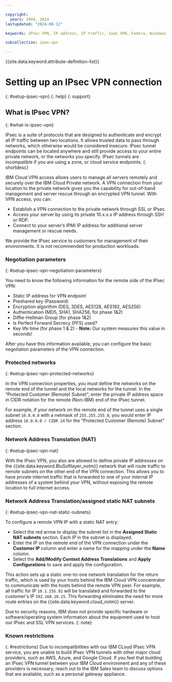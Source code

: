 ```yaml
---

copyright:
  years: 1994, 2024
lastupdated: "2024-06-12"

keywords: IPsec VPN, IP address, IP traffic, IaaS VPN, Fedora, Windows, Linux, SSL VPN

subcollection: iaas-vpn

---
```


{{site.data.keyword.attribute-definition-list}}

# Setting up an IPsec VPN connection
{: #setup-ipsec-vpn}
{: help}
{: support}



## What is IPsec VPN?
{: #what-is-ipsec-vpn}

IPsec is a suite of protocols that are designed to authenticate and encrypt all IP traffic between two locations. It allows trusted data to pass through networks, which otherwise would be considered insecure. IPsec tunnel endpoints can be located anywhere and still provide access to your entire private network, or the networks you specify. IPsec tunnels are incompatible if you are using a zone, or cloud service endpoints.
{: shortdesc}

IBM Cloud VPN access allows users to manage all servers remotely and securely over the IBM Cloud Private network. A VPN connection from your location to the private network gives you the capability for out-of-band management and server rescue through an encrypted VPN tunnel. With VPN access, you can:

* Establish a VPN connection to the private network through SSL or IPsec.
* Access your server by using its private 10.x.x.x IP address through SSH or RDP.
* Connect to your server’s IPMI IP address for additional server management or rescue needs.

We provide the IPsec service to customers for management of their environments. It is not recommended for production workloads.

### Negotiation parameters
{: #setup-ipsec-vpn-negotiation-parameters}

You need to know the following information for the remote side of the IPsec VPN:

- Static IP address for VPN endpoint
- Preshared key (Password)
- Encryption algorithm (DES, 3DES, AES128, AES192, AES256)
- Authentication (MD5, SHA1, SHA256, for phase 1&2)
- Diffie-Hellman Group (for phase 1&2)
- Is Perfect Forward Secrecy (PFS) used?
- Key life time (for phase 1 & 2) - **Note:** Our system measures this value in seconds!

After you have this information available, you can configure the basic negotiation parameters of the VPN connection.

### Protected networks
{: #setup-ipsec-vpn-protected-networks}

In the VPN connection properties, you must define the networks on the remote end of the tunnel and the local networks for the tunnel. In the “Protected Customer (Remote) Subnet”, enter the private IP address space in CIDR notation for the remote (Non-IBM) end of the IPsec tunnel.

For example, if your network on the remote end of the tunnel uses a single subnet `10.0.0.0` with a netmask of `255.255.255.0`, you would enter IP address `10.0.0.0 / CIDR 24` for the “Protected Customer (Remote) Subnet” section.

### Network Address Translation (NAT)
{: #setup-ipsec-vpn-nat}

With the IPsec VPN, you also are allowed to define private IP addresses on the {{site.data.keyword.BluSoftlayer_notm}} network that will route traffic to remote subnets on the other end of the VPN connection. This allows you to have private internet traffic that is forwarded to one of your internal IP addresses of a system behind your VPN, without exposing the remote location to full internet access.

### Network Address Translation/assigned static NAT subnets
{: #setup-ipsec-vpn-nat-static-subnets}

To configure a remote VPN IP with a static NAT entry:

* Select the red arrow to display the subnet list in the **Assigned Static NAT subnets** section. Each IP in the subnet is displayed.
* Enter the IP on the remote end of the VPN connection under the **Customer IP** column and enter a name for the mapping under the **Name** column.
* Select the **Add/Modify Context Address Translations** and **Apply Configurations** to save and apply the configuration.

This action sets up a static one-to-one network translation for the return traffic, which is used by your hosts behind the IBM Cloud VPN concentrator to communicate with the hosts behind the remote VPN peer. For example, all traffic for IP `10.1.255.92` will be translated and forwarded to the customer's IP `192.168.10.15`. This forwarding eliminates the need for more route entries on the {{site.data.keyword.cloud_notm}} server.

Due to security reasons, IBM does not provide specific hardware or software/operating system information about the equipment used to host our IPsec and SSL VPN services.
{: note}

### Known restrictions
{: #restrictions}
Due to incompatibilities with our IBM CLoud IPsec VPN service, you are unable to build IPsec VPN tunnels with other major cloud providers, such as AWS, Azure, and Google Cloud. If you feel that building an IPsec VPN tunnel between your IBM Cloud environment and any of these providers is necessary, reach out to the IBM Sales team to discuss options that are available, such as a personal gateway appliance.
